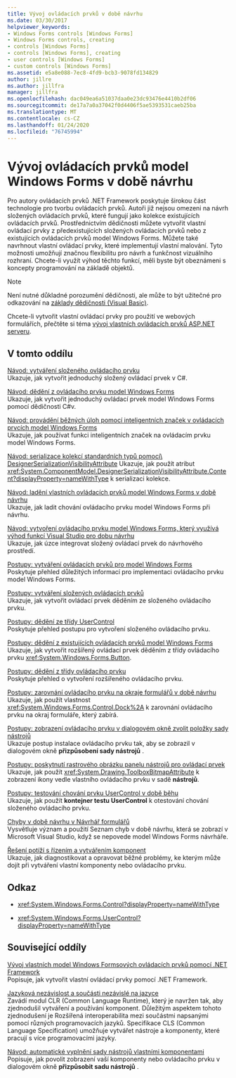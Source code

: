 ```yaml
---
title: Vývoj ovládacích prvků v době návrhu
ms.date: 03/30/2017
helpviewer_keywords:
- Windows Forms controls [Windows Forms]
- Windows Forms controls, creating
- controls [Windows Forms]
- controls [Windows Forms], creating
- user controls [Windows Forms]
- custom controls [Windows Forms]
ms.assetid: e5a8e088-7ec8-4fd9-bcb3-9078fd134829
author: jillre
ms.author: jillfra
manager: jillfra
ms.openlocfilehash: dac049ea6a51037daa0e23dc93476e4410b2df06
ms.sourcegitcommit: de17a7a0a37042f0d4406f5ae5393531caeb25ba
ms.translationtype: MT
ms.contentlocale: cs-CZ
ms.lasthandoff: 01/24/2020
ms.locfileid: "76745994"
---
```

# <a name="develop-windows-forms-controls-at-design-time"></a>Vývoj ovládacích prvků model Windows Forms v době návrhu

Pro autory ovládacích prvků .NET Framework poskytuje širokou část technologie pro tvorbu ovládacích prvků. Autoři již nejsou omezeni na návrh složených ovládacích prvků, které fungují jako kolekce existujících ovládacích prvků. Prostřednictvím dědičnosti můžete vytvořit vlastní ovládací prvky z předexistujících složených ovládacích prvků nebo z existujících ovládacích prvků model Windows Forms. Můžete také navrhnout vlastní ovládací prvky, které implementují vlastní malování. Tyto možnosti umožňují značnou flexibilitu pro návrh a funkčnost vizuálního rozhraní. Chcete-li využít výhod těchto funkcí, měli byste být obeznámeni s koncepty programování na základě objektů.

> [!NOTE]
> Není nutné důkladné porozumění dědičnosti, ale může to být užitečné pro odkazování na [základy dědičnosti (Visual Basic)](~/docs/visual-basic/programming-guide/language-features/objects-and-classes/inheritance-basics.md).

Chcete-li vytvořit vlastní ovládací prvky pro použití ve webových formulářích, přečtěte si téma [vývoj vlastních ovládacích prvků ASP.NET serveru](https://docs.microsoft.com/previous-versions/aspnet/zt27tfhy(v=vs.100)).

## <a name="in-this-section"></a>V tomto oddílu

[Návod: vytváření složeného ovládacího prvku](walkthrough-authoring-a-composite-control-with-visual-csharp.md)\
Ukazuje, jak vytvořit jednoduchý složený ovládací prvek v C#.

[Návod: dědění z ovládacího prvku model Windows Forms](walkthrough-inheriting-from-a-windows-forms-control-with-visual-csharp.md)\
Ukazuje, jak vytvořit jednoduchý ovládací prvek model Windows Forms pomocí dědičnosti C#v.

[Návod: provádění běžných úloh pomocí inteligentních značek v ovládacích prvcích model Windows Forms](performing-common-tasks-using-smart-tags-on-wf-controls.md)\
Ukazuje, jak používat funkci inteligentních značek na ovládacím prvku model Windows Forms.

[Návod: serializace kolekcí standardních typů pomocí\ DesignerSerializationVisibilityAttribute](serializing-collections-designerserializationvisibilityattribute.md)
Ukazuje, jak použít atribut <xref:System.ComponentModel.DesignerSerializationVisibilityAttribute.Content?displayProperty=nameWithType> k serializaci kolekce.

[Návod: ladění vlastních ovládacích prvků model Windows Forms v době návrhu](walkthrough-debugging-custom-windows-forms-controls-at-design-time.md)\
Ukazuje, jak ladit chování ovládacího prvku model Windows Forms při návrhu.

[Návod: vytvoření ovládacího prvku model Windows Forms, který využívá výhod funkcí Visual Studio pro dobu návrhu](creating-a-wf-control-design-time-features.md)\
Ukazuje, jak úzce integrovat složený ovládací prvek do návrhového prostředí.

[Postupy: vytváření ovládacích prvků pro model Windows Forms](how-to-author-controls-for-windows-forms.md)\
Poskytuje přehled důležitých informací pro implementaci ovládacího prvku model Windows Forms.

[Postupy: vytváření složených ovládacích prvků](how-to-author-composite-controls.md)\
Ukazuje, jak vytvořit ovládací prvek děděním ze složeného ovládacího prvku.

[Postupy: dědění ze třídy UserControl](how-to-inherit-from-the-usercontrol-class.md)\
Poskytuje přehled postupu pro vytvoření složeného ovládacího prvku.

[Postupy: dědění z existujících ovládacích prvků model Windows Forms](how-to-inherit-from-existing-windows-forms-controls.md)\
Ukazuje, jak vytvořit rozšířený ovládací prvek děděním z třídy ovládacího prvku <xref:System.Windows.Forms.Button>.

[Postupy: dědění z třídy ovládacího prvku](how-to-inherit-from-the-control-class.md)\
Poskytuje přehled o vytvoření rozšířeného ovládacího prvku.

[Postupy: zarovnání ovládacího prvku na okraje formulářů v době návrhu](how-to-align-a-control-to-the-edges-of-forms-at-design-time.md)\
Ukazuje, jak použít vlastnost <xref:System.Windows.Forms.Control.Dock%2A> k zarovnání ovládacího prvku na okraj formuláře, který zabírá.

[Postupy: zobrazení ovládacího prvku v dialogovém okně zvolit položky sady nástrojů](how-to-display-a-control-in-the-choose-toolbox-items-dialog-box.md)\
Ukazuje postup instalace ovládacího prvku tak, aby se zobrazil v dialogovém okně **přizpůsobení sady nástrojů** .

[Postupy: poskytnutí rastrového obrázku panelu nástrojů pro ovládací prvek](how-to-provide-a-toolbox-bitmap-for-a-control.md)\
Ukazuje, jak použít <xref:System.Drawing.ToolboxBitmapAttribute> k zobrazení ikony vedle vlastního ovládacího prvku v sadě **nástrojů**.

[Postupy: testování chování prvku UserControl v době běhu](how-to-test-the-run-time-behavior-of-a-usercontrol.md)\
Ukazuje, jak použít **kontejner testu UserControl** k otestování chování složeného ovládacího prvku.

[Chyby v době návrhu v Návrhář formulářů](design-time-errors-in-the-windows-forms-designer.md)\
Vysvětluje význam a použití Seznam chyb v době návrhu, která se zobrazí v Microsoft Visual Studio, když se nepovede model Windows Forms návrháře.

[Řešení potíží s řízením a vytvářením komponent](troubleshooting-control-and-component-authoring.md)\
Ukazuje, jak diagnostikovat a opravovat běžné problémy, ke kterým může dojít při vytváření vlastní komponenty nebo ovládacího prvku.

## <a name="reference"></a>Odkaz

- <xref:System.Windows.Forms.Control?displayProperty=nameWithType>

- <xref:System.Windows.Forms.UserControl?displayProperty=nameWithType>

## <a name="related-sections"></a>Související oddíly

[Vývoj vlastních model Windows Formsových ovládacích prvků pomocí .NET Framework](developing-custom-windows-forms-controls.md)\
Popisuje, jak vytvořit vlastní ovládací prvky pomocí .NET Framework.

[Jazyková nezávislost a součásti nezávislé na jazyce](../../../standard/language-independence-and-language-independent-components.md)\
Zavádí modul CLR (Common Language Runtime), který je navržen tak, aby zjednodušil vytváření a používání komponent. Důležitým aspektem tohoto zjednodušení je Rozšířená interoperabilita mezi součástmi napsanými pomocí různých programovacích jazyků. Specifikace CLS (Common Language Specification) umožňuje vytvářet nástroje a komponenty, které pracují s více programovacími jazyky.

[Návod: automatické vyplnění sady nástrojů vlastními komponentami](walkthrough-automatically-populating-the-toolbox-with-custom-components.md)\
Popisuje, jak povolit zobrazení vaší komponenty nebo ovládacího prvku v dialogovém okně **přizpůsobit sadu nástrojů** .

